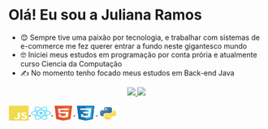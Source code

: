 # Olá! Eu sou a Juliana Ramos

- 😊 Sempre tive uma paixão por tecnologia, e trabalhar com sistemas de e-commerce me fez querer entrar a fundo neste gigantesco mundo
- 🤓 Iniciei meus estudos em programação por conta prória e atualmente curso Ciencia da Computação
- ✍ No momento tenho focado meus estudos em Back-end Java  

<div align="center">
  <a href="https://github.com/Ju22r">
  <img height="180em" src="https://github-readme-stats.vercel.app/api?username=Ju22r&show_icons=true&theme=dracula&include_all_commits=true&count_private=true"/>
  <img height="180em" src="https://github-readme-stats.vercel.app/api/top-langs/?username=Ju22r&layout=compact&langs_count=7&theme=dracula"/>
</div> 

<div style="display: inline_block"><br>
  <img align="center" alt="Ju-Js" height="30" width="40" src="https://raw.githubusercontent.com/devicons/devicon/master/icons/javascript/javascript-plain.svg">
  <img align="center" alt="Ju-React" height="30" width="40" src="https://raw.githubusercontent.com/devicons/devicon/master/icons/react/react-original.svg">
  <img align="center" alt="Ju-HTML" height="30" width="40" src="https://raw.githubusercontent.com/devicons/devicon/master/icons/html5/html5-original.svg">
  <img align="center" alt="Ju-CSS" height="30" width="40" src="https://raw.githubusercontent.com/devicons/devicon/master/icons/css3/css3-original.svg">
  <img align="center" alt="Ju-Python" height="30" width="40" src="https://raw.githubusercontent.com/devicons/devicon/master/icons/python/python-original.svg">

</div>

 ##
